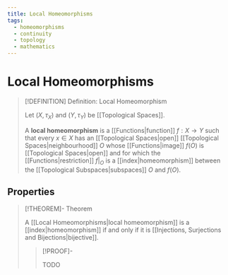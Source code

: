 ```yaml
---
title: Local Homeomorphisms
tags:
  - homeomorphisms
  - continuity
  - topology
  - mathematics
---
```


# Local Homeomorphisms

>[!DEFINITION] Definition: Local Homeomorphism
>
>Let $(X, \tau_X)$ and $(Y,\tau_Y)$ be [[Topological Spaces]].
>
>A **local homeomorphism** is a [[Functions|function]] $f: X \to Y$ such that every $x \in X$ has an [[Topological Spaces|open]] [[Topological Spaces|neighbourhood]] $O$ whose [[Functions|image]] $f(O)$ is [[Topological Spaces|open]] and for which the [[Functions|restriction]] $f\big|_O$ is a [[index|homeomorphism]] between the [[Topological Subspaces|subspaces]] $O$ and $f(O)$.
>

## Properties

>[!THEOREM]- Theorem
>
>A [[Local Homeomorphisms|local homeomorphism]] is a [[index|homeomorphism]] if and only if it is [[Injections, Surjections and Bijections|bijective]].
>
>>[!PROOF]-
>>
>>TODO
>>
>
